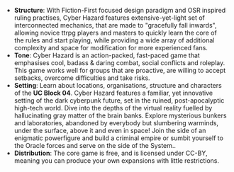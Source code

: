 * **Structure**: With Fiction-First focused design paradigm and OSR inspired ruling practises, Cyber Hazard features extensive-yet-light set of interconnected mechanics, that are made to "gracefully fall inwards", allowing novice ttrpg players and masters to quickly learn the core of the rules and start playing, while providing a wide array of additional complexity and space for modification for more experienced fans.
* **Tone**: Cyber Hazard is an action-packed, fast-paced game that emphasises cool, badass & daring combat, social conflicts and roleplay. This game works well for groups that are proactive, are willing to accept setbacks, overcome difficulties and take risks.
* **Setting**: Learn about locations, organisations, structure and characters of the **UC Block 04**. Cyber Hazard features a familiar, yet innovative setting of the dark cyberpunk future, set in the ruined, post-apocalyptic high-tech world. Dive into the depths of the virtual reality fuelled by hallucinating gray matter of the brain banks. Explore mysterious bunkers and laboratories, abandoned by everybody but slumbering warminds, under the surface, above it and even in space! Join the side of an enigmatic powerfigure and build a criminal empire or sumbit yourself to the Oracle forces and serve on the side of the System..
* **Distribution**: The core game is free, and is licensed under CC-BY, meaning you can produce your own expansions with little restrictions.
